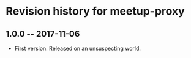 # Revision history for meetup-proxy

## 1.0.0  -- 2017-11-06

* First version. Released on an unsuspecting world.
